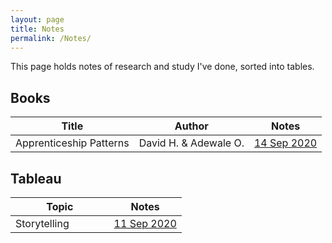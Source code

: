 ```yaml
---
layout: page
title: Notes
permalink: /Notes/
---
```

[//]: <> (&nbsp; to change column width by spamming. It is equivalent to a space bar)

This page holds notes of research and study I've done, sorted into tables.

## Books

| Title              | Author | Notes | 
|----|-----|----|
|Apprenticeship Patterns      |David H. & Adewale O.      |  [14 Sep 2020](https://jyan1998.github.io/Notes/ApprenticeshipPatterns/)  |      
    

## Tableau

| Topic | Notes | 
|----|----|
|Storytelling &nbsp;&nbsp;&nbsp;&nbsp;&nbsp;&nbsp;&nbsp;&nbsp;&nbsp;&nbsp;&nbsp;&nbsp; |[11 Sep 2020](https://jyan1998.github.io/Notes/Storytelling/) | 

